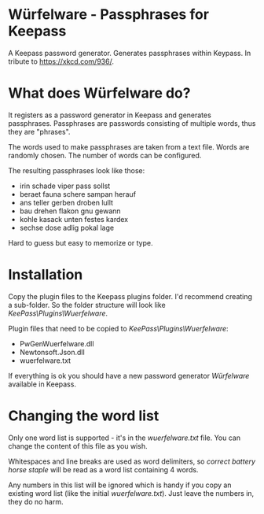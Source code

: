 # Würfelware - Passphrases for Keepass
A Keepass password generator. Generates passphrases within Keypass. In tribute to https://xkcd.com/936/.

# What does Würfelware do?
It registers as a password generator in Keepass and generates passphrases. Passphrases are passwords consisting of multiple words, thus they are "phrases".

The words used to make passphrases are taken from a text file. Words are randomly chosen. The number of words can be configured. 

The resulting passphrases look like those:

* irin schade viper pass sollst
* beraet fauna schere sampan herauf
* ans teller gerben droben lullt
* bau drehen flakon gnu gewann
* kohle kasack unten festes kardex
* sechse dose adlig pokal lage

Hard to guess but easy to memorize or type.

# Installation
Copy the plugin files to the Keepass plugins folder. I'd recommend creating a sub-folder. So the folder structure will look like *KeePass\Plugins\Wuerfelware*.

Plugin files that need to be copied to *KeePass\Plugins\Wuerfelware*:
* PwGenWuerfelware.dll
* Newtonsoft.Json.dll
* wuerfelware.txt

If everything is ok you should have a new password generator *Würfelware* available in Keepass.

# Changing the word list
Only one word list is supported - it's in the *wuerfelware.txt* file. You can change the content of this file as you wish.

Whitespaces and line breaks are used as word delimiters, so *correct battery horse staple* will be read as a word list containing 4 words.

Any numbers in this list will be ignored which is handy if you copy an existing word list (like the initial *wuerfelware.txt*). Just leave the numbers in, they do no harm.
